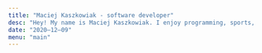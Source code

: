 ```yaml
---
title: "Maciej Kaszkowiak - software developer"
desc: "Hey! My name is Maciej Kaszkowiak. I enjoy programming, sports, bike adventures and writing about cool things!"
date: "2020–12–09"
menu: "main"
---
```

